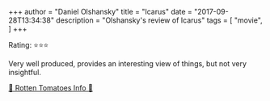 +++
author = "Daniel Olshansky"
title = "Icarus"
date = "2017-09-28T13:34:38"
description = "Olshansky's review of Icarus"
tags = [
    "movie",
]
+++

Rating: ⭐⭐⭐

Very well produced, provides an interesting view of things, but not very insightful.

[🍅 Rotten Tomatoes Info 🍅](https://www.rottentomatoes.com//m/icarus_2017)